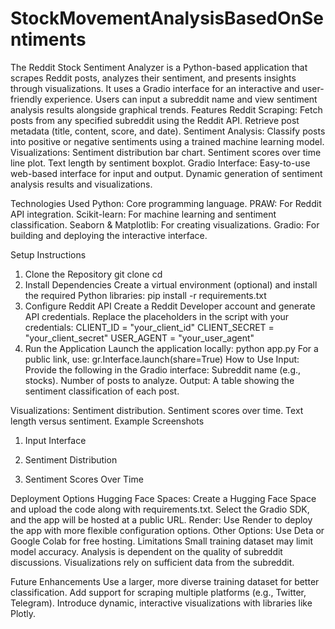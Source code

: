 # StockMovementAnalysisBasedOnSentiments
The Reddit Stock Sentiment Analyzer is a Python-based application that scrapes Reddit posts, analyzes their sentiment, and presents insights through visualizations. It uses a Gradio interface for an interactive and user-friendly experience. Users can input a subreddit name and view sentiment analysis results alongside graphical trends.
Features
Reddit Scraping:
Fetch posts from any specified subreddit using the Reddit API.
Retrieve post metadata (title, content, score, and date).
Sentiment Analysis:
Classify posts into positive or negative sentiments using a trained machine learning model.
Visualizations:
Sentiment distribution bar chart.
Sentiment scores over time line plot.
Text length by sentiment boxplot.
Gradio Interface:
Easy-to-use web-based interface for input and output.
Dynamic generation of sentiment analysis results and visualizations.

Technologies Used
Python: Core programming language.
PRAW: For Reddit API integration.
Scikit-learn: For machine learning and sentiment classification.
Seaborn & Matplotlib: For creating visualizations.
Gradio: For building and deploying the interactive interface.

Setup Instructions
1. Clone the Repository
git clone <repository-url>
cd <repository-folder>
2. Install Dependencies
Create a virtual environment (optional) and install the required Python libraries: pip install -r requirements.txt
3. Configure Reddit API
Create a Reddit Developer account and generate API credentials.
Replace the placeholders in the script with your credentials:
CLIENT_ID = "your_client_id"
CLIENT_SECRET = "your_client_secret"
USER_AGENT = "your_user_agent"
4. Run the Application
Launch the application locally: python app.py
For a public link, use: gr.Interface.launch(share=True)
How to Use
Input: Provide the following in the Gradio interface:
Subreddit name (e.g., stocks).
Number of posts to analyze.
Output:
A table showing the sentiment classification of each post.

Visualizations:
Sentiment distribution.
Sentiment scores over time.
Text length versus sentiment.
Example Screenshots
1. Input Interface

2. Sentiment Distribution

3. Sentiment Scores Over Time

Deployment Options
Hugging Face Spaces:
Create a Hugging Face Space and upload the code along with requirements.txt.
Select the Gradio SDK, and the app will be hosted at a public URL.
Render:
Use Render to deploy the app with more flexible configuration options.
Other Options:
Use Deta or Google Colab for free hosting.
Limitations
Small training dataset may limit model accuracy.
Analysis is dependent on the quality of subreddit discussions.
Visualizations rely on sufficient data from the subreddit.

Future Enhancements
Use a larger, more diverse training dataset for better classification.
Add support for scraping multiple platforms (e.g., Twitter, Telegram).
Introduce dynamic, interactive visualizations with libraries like Plotly.
